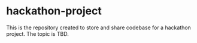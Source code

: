 # hackathon-project
This is the repository created to store and share codebase for a hackathon project. The topic  is TBD.
